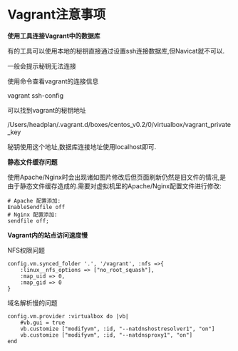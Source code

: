 # Vagrant注意事项

**使用工具连接Vagrant中的数据库**

有的工具可以使用本地的秘钥直接通过设置ssh连接数据库,但Navicat就不可以.

一般会提示秘钥无法连接

使用命令查看vagrant的连接信息

vagrant ssh-config

可以找到vagrant的秘钥地址

/Users/headplan/.vagrant.d/boxes/centos\_v0.2/0/virtualbox/vagrant\_private\_key

秘钥使用这个地址,数据库连接地址使用localhost即可.

**静态文件缓存问题**

使用Apache/Nginx时会出现诸如图片修改后但页面刷新仍然是旧文件的情况,是由于静态文件缓存造成的.需要对虚拟机里的Apache/Nginx配置文件进行修改:

```
# Apache 配置添加:
EnableSendfile off
# Nginx 配置添加:
sendfile off;
```

**Vagrant内的站点访问速度慢**

NFS权限问题

```
config.vm.synced_folder '.', '/vagrant', :nfs =>{
    :linux__nfs_options => ["no_root_squash"],
    :map_uid => 0,
    :map_gid => 0
}
```

域名解析慢的问题

```
config.vm.provider :virtualbox do |vb|
    #vb.gui = true
    vb.customize ["modifyvm", :id, "--natdnshostresolver1", "on"]
    vb.customize ["modifyvm", :id, "--natdnsproxy1", "on"]
end
```



